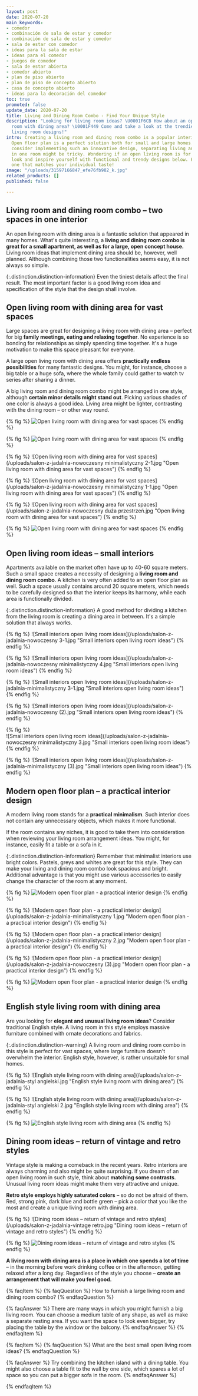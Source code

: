 ```yaml
---
layout: post
date: 2020-07-20
main_keywords:
- comedor
- combinación de sala de estar y comedor
- combinación de sala de estar y comedor
- sala de estar con comedor
- ideas para la sala de estar
- ideas para el comedor
- juegos de comedor
- sala de estar abierta
- comedor abierto
- plan de piso abierto
- plan de piso de concepto abierto
- casa de concepto abierto
- ideas para la decoración del comedor
toc: true
promoted: false
update_date: 2020-07-20
title: Living and Dining Room Combo - Find Your Unique Style
description: "Looking for living room ideas? \U0001F6CB️ How about an open living
  room with dining area? \U0001F449 Come and take a look at the trendiest dining and
  living room designs!"
intro: Creating a living room and dining room combo is a popular interior design.
  Open floor plan is a perfect solution both for small and large homes. While many
  consider implementing such an innovative design, separating living and dining area
  in one room might be tricky. Wondering if an open living room is for you? Take a
  look and inspire yourself with functional and trendy designs below. Find a perfect
  one that matches your individual taste!
image: "/uploads/31597166847_efe76fb982_k.jpg"
related_products: []
published: false

---
```

## Living room and dining room combo – two spaces in one interior

An open living room with dining area is a fantastic solution that appeared in many homes. What's quite interesting, a **living and dining room combo is great for a small apartment, as well as for a large, open concept house.** Living room ideas that implement dining area should be, however, well planned. Although combining those two functionalities seems easy, it is not always so simple.

{:.distinction.distinction-information}
Even the tiniest details affect the final result. The most important factor is a good living room idea and specification of the style that the design shall involve.

## Open living room with dining area for vast spaces

Large spaces are great for designing a living room with dining area – perfect for big **family meetings, eating and relaxing together**. No experience is so bonding for relationships as simply spending time together. It's a huge motivation to make this space pleasant for everyone.

A large open living room with dining area offers **practically endless possibilities** for many fantastic designs. You might, for instance, choose a big table or a huge sofa, where the whole family could gather to watch tv series after sharing a dinner.

A big living room and dining room combo might be arranged in one style, although **certain minor details might stand out**. Picking various shades of one color is always a good idea. Living area might be lighter, contrasting with the dining room – or other way round.

{% fig %}
![Open living room with dining area for vast spaces](/uploads/salon-z-jadalnia-duza-przestrzen-2-1.jpg "Open living room with dining area for vast spaces")
{% endfig %}

{% fig %}
![Open living room with dining area for vast spaces](/uploads/salon-z-jadalnia-duza-przestrzen-1.jpg "Open living room with dining area for vast spaces")
{% endfig %}

{% fig %}
![Open living room with dining area for vast spaces](/uploads/salon-z-jadalnia-nowoczesny minimalistyczny 2-1.jpg "Open living room with dining area for vast spaces")
{% endfig %}

{% fig %}
![Open living room with dining area for vast spaces](/uploads/salon-z-jadalnia-nowoczesny minimalistyczny 1-1.jpg "Open living room with dining area for vast spaces")
{% endfig %}

{% fig %}
![Open living room with dining area for vast spaces](/uploads/salon-z-jadalnia-nowoczesny duża przestrzeń.jpg "Open living room with dining area for vast spaces")
{% endfig %}

{% fig %}
![Open living room with dining area for vast spaces](/uploads/salon-z-jadalnia-minimalistyczny.jpg "Open living room with dining area for vast spaces")
{% endfig %}

## Open living room ideas – small interiors

Apartments available on the market often have up to 40-60 square meters. Such a small space creates a necessity of designing a **living room and dining room combo**. A kitchen is very often added to an open floor plan as well. Such a space usually contains around 20 square meters, which needs to be carefully designed so that the interior keeps its harmony, while each area is functionally divided.

{:.distinction.distinction-information}
A good method for dividing a kitchen from the living room is creating a dining area in between. It's a simple solution that always works.

{% fig %}
![Small interiors open living room ideas](/uploads/salon-z-jadalnia-nowoczesny 3-1.jpg "Small interiors open living room ideas")
{% endfig %}

{% fig %}
![Small interiors open living room ideas](/uploads/salon-z-jadalnia-nowoczesny minimalistyczny 4.jpg "Small interiors open living room ideas")
{% endfig %}

{% fig %}
![Small interiors open living room ideas](/uploads/salon-z-jadalnia-minimalistyczny 3-1.jpg "Small interiors open living room ideas")
{% endfig %}

{% fig %}
![Small interiors open living room ideas](/uploads/salon-z-jadalnia-nowoczesny (2).jpg "Small interiors open living room ideas")
{% endfig %}

{% fig %}  
![Small interiors open living room ideas](/uploads/salon-z-jadalnia-nowoczesny minimalistyczny 3.jpg "Small interiors open living room ideas")
{% endfig %}

{% fig %}
![Small interiors open living room ideas](/uploads/salon-z-jadalnia-minimalistyczny (3).jpg "Small interiors open living room ideas")
{% endfig %}

## Modern open floor plan – a practical interior design

A modern living room stands for a **practical minimalism**. Such interior does not contain any unnecessary objects, which makes it more functional.

If the room contains any niches, it is good to take them into consideration when reviewing your living room arrangement ideas. You might, for instance, easily fit a table or a sofa in it.

{:.distinction.distinction-information}
Remember that minimalist interiors use bright colors. Pastels, greys and whites are great for this style. They can make your living and dining room combo look spacious and bright. Additional advantage is that you might use various accessories to easily change the character of the room at any moment.

{% fig %}
![Modern open floor plan - a practical interior design](/uploads/salon-z-jadalnia-nowoczesny.jpg "Modern open floor plan - a practical interior design")
{% endfig %}

{% fig %}
![Modern open floor plan - a practical interior design](/uploads/salon-z-jadalnia-minimalistyczny 1.jpg "Modern open floor plan - a practical interior design")
{% endfig %}

{% fig %}
![Modern open floor plan - a practical interior design](/uploads/salon-z-jadalnia-minimalistyczny 2.jpg "Modern open floor plan - a practical interior design")
{% endfig %}

{% fig %}
![Modern open floor plan - a practical interior design](/uploads/salon-z-jadalnia-nowoczesny (3).jpg "Modern open floor plan - a practical interior design")
{% endfig %}

{% fig %}
![Modern open floor plan - a practical interior design](/uploads/32707286918_c2aec8ddf8_c.jpg "Modern open floor plan - a practical interior design")
{% endfig %}

## English style living room with dining area

Are you looking for **elegant and unusual living room ideas**? Consider traditional English style. A living room in this style employs massive furniture combined with ornate decorations and fabrics.

{:.distinction.distinction-warning}
A living room and dining room combo in this style is perfect for vast spaces, where large furniture doesn't overwhelm the interior. English style, however, is rather unsuitable for small homes.

{% fig %}
![English style living room with dining area](/uploads/salon-z-jadalnia-styl angielski.jpg "English style living room with dining area")
{% endfig %}

{% fig %}
![English style living room with dining area](/uploads/salon-z-jadalnia-styl angielski 2.jpg "English style living room with dining area")
{% endfig %}

{% fig %}
![English style living room with dining area](/uploads/salon-z-jadalnia-styl-angielski-1.jpg "English style living room with dining area")
{% endfig %}

## Dining room ideas – return of vintage and retro styles

Vintage style is making a comeback in the recent years. Retro interiors are always charming and also might be quite surprising. If you dream of an open living room in such style, think about **matching some contrasts**. Unusual living room ideas might make them very attractive and unique.

**Retro style employs highly saturated colors** – so do not be afraid of them. Red, strong pink, dark blue and bottle green – pick a color that you like the most and create a unique living room with dining area.

{% fig %}
![Dining room ideas – return of vintage and retro styles](/uploads/salon-z-jadalnia-vintage retro.jpg "Dining room ideas – return of vintage and retro styles")
{% endfig %}

{% fig %}
![Dining room ideas – return of vintage and retro styles](/uploads/salon-z-jadalnia-vintage-retro-1.jpg "Dining room ideas – return of vintage and retro styles")
{% endfig %}

**A living room with dining area is a place in which one spends a lot of time** – in the morning before work drinking coffee or in the afternoon, getting relaxed after a long day. Regardless of the style you choose – **create an arrangement that will make you feel good.**

{% faqItem %}
{% faqQuestion %}
How to furnish a large living room and dining room combo?
{% endfaqQuestion %}

{% faqAnswer %}
There are many ways in which you might furnish a big living room. You can choose a medium table of any shape, as well as make a separate resting area. If you want the space to look even bigger, try placing the table by the window or the balcony.
{% endfaqAnswer %}
{% endfaqItem %}

{% faqItem %}
{% faqQuestion %}
What are the best small open living room ideas?
{% endfaqQuestion %}

{% faqAnswer %}
Try combining the kitchen island with a dining table. You might also choose a table fit to the wall by one side, which spares a lot of space so you can put a bigger sofa in the room.
{% endfaqAnswer %}

{% endfaqItem %}